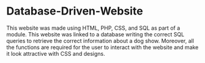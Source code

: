 # Database-Driven-Website
This website was made using HTML, PHP, CSS, and SQL as part of a module. 
This website was linked to a database writing the correct SQL queries to retrieve the correct information about a dog show. 
Moreover, all the functions are required for the user to interact with the website and make it look attractive with CSS and designs. 
